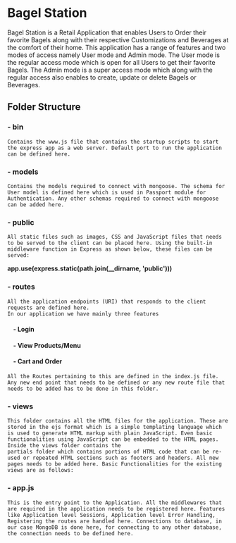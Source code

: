 # **Bagel Station**
Bagel Station is a Retail Application that enables Users to Order their favorite Bagels along with their respective Customizations and Beverages at the comfort of their home. This application has a range of features and two modes of access namely User mode and Admin mode. The User mode is the regular access mode which is open for all Users to get their favorite Bagels. The Admin mode is a super access mode which along with the regular access also enables to create, update or delete Bagels or Beverages.

## **Folder Structure**

### - **bin**
    Contains the www.js file that contains the startup scripts to start the express app as a web server. Default port to run the application can be defined here.

### - **models**
    Contains the models required to connect with mongoose. The schema for User model is defined here which is used in Passport module for Authentication. Any other schemas required to connect with mongoose can be added here.

### - **public**
    All static files such as images, CSS and JavaScript files that needs to be served to the client can be placed here. Using the built-in middleware function in Express as shown below, these files can be served:
   **app.use(express.static(path.join(__dirname, 'public')))**

### - **routes**
    All the application endpoints (URI) that responds to the client requests are defined here.
    In our application we have mainly three features
####    &nbsp;&nbsp;&nbsp; - Login
####    &nbsp;&nbsp;&nbsp; - View Products/Menu
####    &nbsp;&nbsp;&nbsp; - Cart and Order
    All the Routes pertaining to this are defined in the index.js file. Any new end point that needs to be defined or any new route file that needs to be added has to be done in this folder.

### - **views**
    This folder contains all the HTML files for the application. These are stored in the ejs format which is a simple templating language which is used to generate HTML markup with plain JavaScript. Even basic functionalities using JavaScript can be embedded to the HTML pages. Inside the views folder contains the
    partials folder which contains portions of HTML code that can be re-used or repeated HTML sections such as footers and headers. All new pages needs to be added here. Basic Functionalities for the existing views are as follows:
    

### - **app.js**
    This is the entry point to the Application. All the middlewares that are required in the application needs to be registered here. Features like Application level Sessions, Application level Error Handling, Registering the routes are handled here. Connections to database, in our case MongoDB is done here, for connecting to any other database, the connection needs to be defined here.